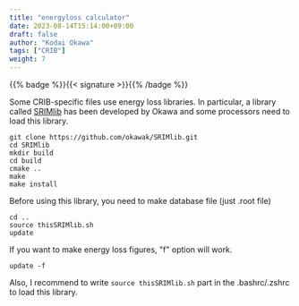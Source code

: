 ```yaml
---
title: "energyloss calculator"
date: 2023-08-14T15:14:00+09:00
draft: false
author: "Kodai Okawa"
tags: ["CRIB"]
weight: 7
---
```


{{% badge %}}{{< signature >}}{{% /badge %}}

Some CRIB-specific files use energy loss libraries.
In particular, a library called [SRIMlib](https://github.com/okawak/SRIMlib) has been developed by Okawa and some processors need to load this library.


```shell { wrap="false" }
git clone https://github.com/okawak/SRIMlib.git
cd SRIMlib
mkdir build
cd build
cmake ..
make
make install
```

Before using this library, you need to make database file (just .root file)

```shell { wrap="false" }
cd ..
source thisSRIMlib.sh
update
```

If you want to make energy loss figures, "f" option will work.

```shell { wrap="false" }
update -f
```

Also, I recommend to write `source thisSRIMlib.sh` part in the .bashrc/.zshrc to load this library.
